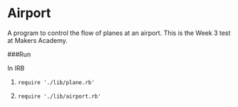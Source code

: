 Airport 
=======

A program to control the flow of planes at an airport.
This is the Week 3 test at Makers Academy.

###Run

In IRB 

1. ```require './lib/plane.rb'``` 

2. ```require './lib/airport.rb'```
